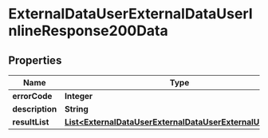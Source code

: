 # ExternalDataUserExternalDataUserInlineResponse200Data

## Properties
Name | Type | Description | Notes
------------ | ------------- | ------------- | -------------
**errorCode** | **Integer** |  | 
**description** | **String** |  | 
**resultList** | [**List&lt;ExternalDataUserExternalDataUserExternalUserItem&gt;**](ExternalDataUserExternalDataUserExternalUserItem.md) |  |  [optional]
